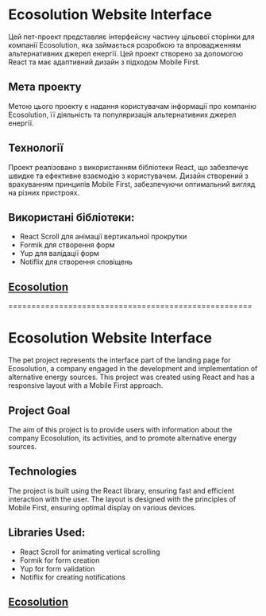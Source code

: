 # Ecosolution Website Interface
Цей пет-проект представляє інтерфейсну частину цільової сторінки для компанії Ecosolution, яка займається розробкою та впровадженням альтернативних джерел енергії. Цей проект створено за допомогою React та має адаптивний дизайн з підходом Mobile First.

## Мета проекту
Метою цього проекту є надання користувачам інформації про компанію Ecosolution, її діяльність та популяризація альтернативних джерел енергії.

## Технології
Проект реалізовано з використанням бібліотеки React, що забезпечує швидке та ефективне взаємодію з користувачем. Дизайн створений з врахуванням принципів Mobile First, забезпечуючи оптимальний вигляд на різних пристроях.

## Використані бібліотеки:
- React Scroll для анімації вертикальної прокрутки
- Formik для створення форм
- Yup для валідації форм
- Notiflix для створення сповіщень

## [Ecosolution](https://ecosolution-sr.netlify.app/) 
=====================================================

# Ecosolution Website Interface
The pet project represents the interface part of the landing page for Ecosolution, a company engaged in the development and implementation of alternative energy sources.
This project was created using React and has a responsive layout with a Mobile First approach.

## Project Goal
The aim of this project is to provide users with information about the company Ecosolution, its activities, and to promote alternative energy sources.

## Technologies
The project is built using the React library, ensuring fast and efficient interaction with the user. The layout is designed with the principles of Mobile First, ensuring optimal display on various devices.

## Libraries Used:
- React Scroll for animating vertical scrolling
- Formik for form creation
- Yup for form validation
- Notiflix for creating notifications

## [Ecosolution](https://ecosolution-sr.netlify.app/) 
